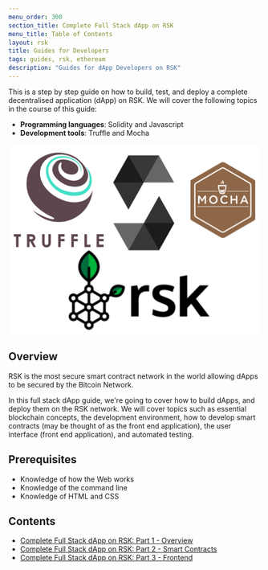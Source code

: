 ```yaml
---
menu_order: 300
section_title: Complete Full Stack dApp on RSK
menu_title: Table of Contents
layout: rsk
title: Guides for Developers
tags: guides, rsk, ethereum
description: "Guides for dApp Developers on RSK"
---
```


This is a step by step guide on how to build, test, and deploy
a complete decentralised application (dApp) on RSK.
We will cover the following topics in the course of this guide:

- **Programming languages**: Solidity and Javascript
- **Development tools**: Truffle and Mocha

![The Complete Full Stack dApp guide](/assets/img/guides/complete-full-stack-dapp/Fullstack-tutorial2.jpg)

## Overview

RSK is the most secure smart contract network in the world
allowing dApps to be secured by the Bitcoin Network.

In this full stack dApp guide, we're going to cover how to build dApps,
and deploy them on the RSK network.
We will cover topics such as essential blockchain concepts,
the development environment,
how to develop smart contracts (may be thought of as the front end application),
the user interface (front end application),
and automated testing.

## Prerequisites

- Knowledge of how the Web works
- Knowledge of the command line
- Knowledge of HTML and CSS

## Contents

- [Complete Full Stack dApp on RSK: Part 1 - Overview](/guides/full-stack-dapp-on-rsk/part1-overview/)
- [Complete Full Stack dApp on RSK: Part 2 - Smart Contracts](/guides/full-stack-dapp-on-rsk/part2-smart-contracts/)
- [Complete Full Stack dApp on RSK: Part 3 - Frontend](/guides/full-stack-dapp-on-rsk/part3-front-end/)
